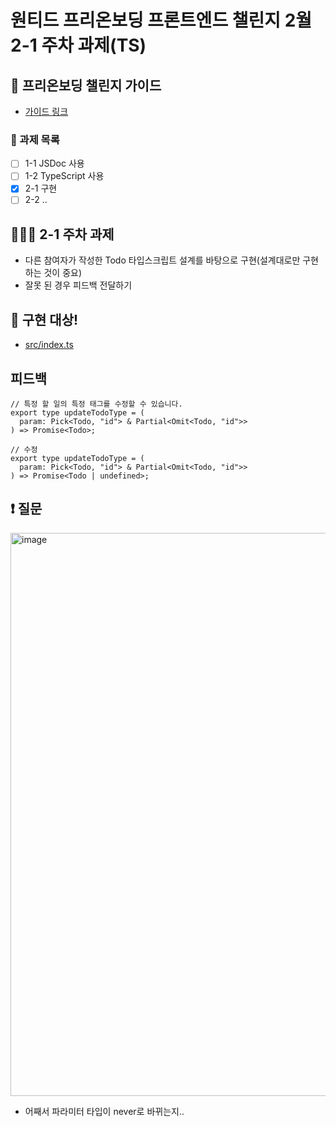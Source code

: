 # 원티드 프리온보딩 프론트엔드 챌린지 2월 2-1 주차 과제(TS)

## 📕 프리온보딩 챌린지 가이드

- [가이드 링크](https://gist.github.com/pocojang/3c3d4470a3d2a978b5ebfb3f613e40fa)


### 📖 과제 목록

- [ ] 1-1 JSDoc 사용
- [ ] 1-2 TypeScript 사용
- [x] 2-1 구현
- [ ] 2-2 ..

## 🤾🏻‍♂️ 2-1 주차 과제

- 다른 참여자가 작성한 Todo 타입스크립트 설계를 바탕으로 구현(설계대로만 구현하는 것이 중요)
- 잘못 된 경우 피드백 전달하기

## 🎯 구현 대상!

- [src/index.ts](https://github.com/wogha95/wanted-pre-onboarding-challenge-fe-2/blob/2nd-requirements/src/index.ts)

## 피드백

```
// 특정 할 일의 특정 태그를 수정할 수 있습니다.
export type updateTodoType = (
  param: Pick<Todo, "id"> & Partial<Omit<Todo, "id">>
) => Promise<Todo>;

// 수정
export type updateTodoType = (
  param: Pick<Todo, "id"> & Partial<Omit<Todo, "id">>
) => Promise<Todo | undefined>;
```


## ❗️ 질문

<img width="901" alt="image" src="https://user-images.githubusercontent.com/38034518/218653507-f14cb85d-35a4-4382-81f5-18d155305a34.png">

- 어째서 파라미터 타입이 never로 바뀌는지..
